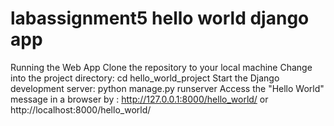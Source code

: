 # labassignment5 hello world django app

Running the Web App
Clone the repository to your local machine
Change into the project directory: cd hello_world_project
Start the Django development server: python manage.py runserver
Access the "Hello World" message in a browser by : http://127.0.0.1:8000/hello_world/ or http://localhost:8000/hello_world/
